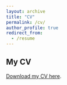 ```yaml
---
layout: archive
title: "CV"
permalink: /cv/
author_profile: true
redirect_from:
  - /resume
---
```


## My CV

<object data="Gianluca_Covini_CV_drive.pdf" type="application/pdf" width="100%" height="600px">
   <a href="https://drive.google.com/file/d/1BKe1wivwCmlu0GDA21YVMV_vCeu7v48k/view?usp=sharing" target="_blank">Download my CV here</a>.
</object>
